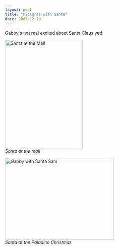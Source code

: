 ```yaml
---
layout: post
title: "Pictures with Santa"
date: 2007-12-19
---
```


<p>Gabby's not real excited about Santa Claus yet!</p>
<p><img height="350" alt="Santa at the Mall" src="http://www.thepaladinos.com/Portals/thepaladinos/Blog/Files/1/66/Gabby-Santa%20(Custom).jpg" width="250"/><br/>
<em>Santa at the mall</em></p>
<p><img height="263" alt="Gabby with Santa Sam" src="http://www.thepaladinos.com/Portals/thepaladinos/Blog/Files/1/66/P1010605 (Custom).JPG " width="350"/><br/>
<em>Santa at the Paladino Christmas</em></p>
